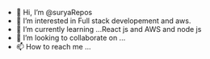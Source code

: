 - 👋 Hi, I’m @suryaRepos
- 👀 I’m interested in Full stack developement and aws.
- 🌱 I’m currently learning ...React js and AWS and node js
- 💞️ I’m looking to collaborate on ...
- 📫 How to reach me ...

<!---
suryaRepos/suryaRepos is a ✨ special ✨ repository because its `README.md` (this file) appears on your GitHub profile.
You can click the Preview link to take a look at your changes.
--->
